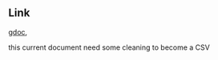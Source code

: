 ## Link

[gdoc](https://docs.google.com/spreadsheets/d/11zBqdSHDJ3xLR7s62bdetiHjDwjtJKwN_E8fMRgdCSI/edit#gid=0),

this current document need some cleaning to become a CSV
